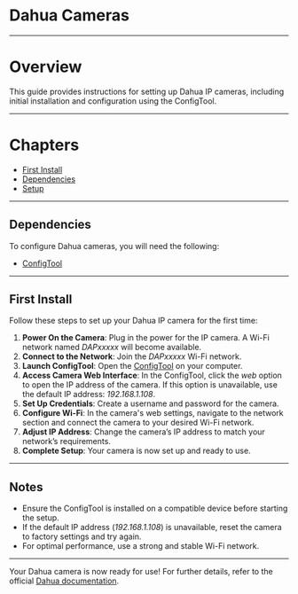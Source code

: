 # Dahua Cameras

---

# Overview

This guide provides instructions for setting up Dahua IP cameras, including initial installation and configuration using the ConfigTool.

---

# Chapters

- [First Install](#first-install)
- [Dependencies](#dependencies)
- [Setup](#setup)

---

## Dependencies

To configure Dahua cameras, you will need the following:

- [ConfigTool](https://dahuawiki.com/ConfigTool)

---

## First Install

Follow these steps to set up your Dahua IP camera for the first time:

1. **Power On the Camera**: Plug in the power for the IP camera. A Wi-Fi network named _DAPxxxxx_ will become available.
2. **Connect to the Network**: Join the _DAPxxxxx_ Wi-Fi network.
3. **Launch ConfigTool**: Open the [ConfigTool](https://dahuawiki.com/ConfigTool) on your computer.
4. **Access Camera Web Interface**: In the ConfigTool, click the _web_ option to open the IP address of the camera. If this option is unavailable, use the default IP address: _192.168.1.108_.
5. **Set Up Credentials**: Create a username and password for the camera.
6. **Configure Wi-Fi**: In the camera's web settings, navigate to the network section and connect the camera to your desired Wi-Fi network.
7. **Adjust IP Address**: Change the camera’s IP address to match your network’s requirements.
8. **Complete Setup**: Your camera is now set up and ready to use.

---

## Notes

- Ensure the ConfigTool is installed on a compatible device before starting the setup.
- If the default IP address (_192.168.1.108_) is unavailable, reset the camera to factory settings and try again.
- For optimal performance, use a strong and stable Wi-Fi network.

---

Your Dahua camera is now ready for use! For further details, refer to the official [Dahua documentation](https://dahuawiki.com/).